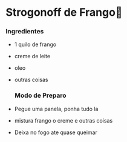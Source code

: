 # Strogonoff de Frango:chicken:

### Ingredientes

- 1 quilo de frango

- creme de leite

- oleo

- outras coisas

  ### Modo de Preparo

- Pegue uma panela, ponha tudo la

- mistura frango o creme e outras coisas

- Deixa no fogo ate quase queimar

  







